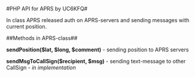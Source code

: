 #PHP API for APRS by UC6KFQ#

In class APRS released auth on APRS-servers and sending messages with current position.

##Methods in APRS-class##

**sendPosition($lat, $long, $comment)** - sending position to APRS servers

**sendMsgToCallSign($recipient, $msg)** - sending text-message to other CallSign - *in implementation* 
